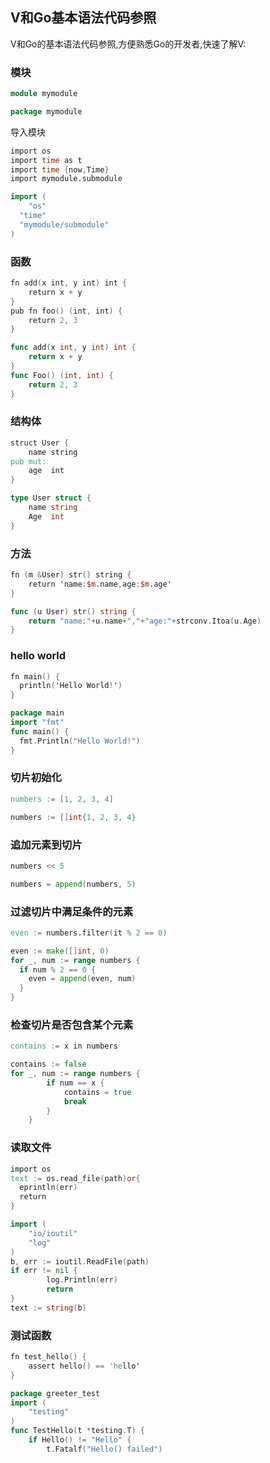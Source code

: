 ## V和Go基本语法代码参照

V和Go的基本语法代码参照,方便熟悉Go的开发者,快速了解V:

### 模块

```v
module mymodule
```

```go
package mymodule
```

导入模块

```v
import os
import time as t
import time {now,Time}
import mymodule.submodule
```

```go
import (
	"os"
  "time"
  "mymodule/submodule"
)
```

### 函数

```v
fn add(x int, y int) int {
	return x + y
}
pub fn foo() (int, int) {
	return 2, 3
}
```

```go
func add(x int, y int) int {
    return x + y
}
func Foo() (int, int) {
    return 2, 3
}
```

### 结构体

```v
struct User {
	name string
pub mut:
	age  int
}
```

```go
type User struct {
	name string
	Age  int
}
```

### 方法

```v
fn (m &User) str() string {
	return 'name:$m.name,age:$m.age'
}
```

```go
func (u User) str() string {
	return "name:"+u.name+","+"age:"+strconv.Itoa(u.Age)
}
```

### hello world

```v
fn main() {
  println('Hello World!')
}
```

```go
package main
import "fmt"
func main() {
  fmt.Println("Hello World!")
}
```

### 切片初始化

```v
numbers := [1, 2, 3, 4]
```

```go
numbers := []int{1, 2, 3, 4}
```

### 追加元素到切片

```v
numbers << 5
```

```go
numbers = append(numbers, 5)
```



### 过滤切片中满足条件的元素

```v
even := numbers.filter(it % 2 == 0)
```

```go
even := make([]int, 0)
for _, num := range numbers {
  if num % 2 == 0 {
    even = append(even, num)
  }
}
```



### 检查切片是否包含某个元素

```v
contains := x in numbers
```

```go
contains := false
for _, num := range numbers {
        if num == x {
            contains = true
            break
        }
    }
```

### 读取文件

```v
import os
text := os.read_file(path)or{
  eprintln(err)
  return
}
```

```go
import (
    "io/ioutil"
    "log"
)
b, err := ioutil.ReadFile(path)
if err != nil {
        log.Println(err)
        return
}
text := string(b)
```

### 测试函数

```v
fn test_hello() {
    assert hello() == 'hello'
}
```

```go
package greeter_test
import (
    "testing"
)
func TestHello(t *testing.T) {
    if Hello() != "Hello" {
        t.Fatalf("Hello() failed")
```

